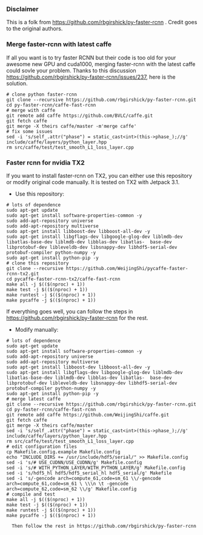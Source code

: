 ### Disclaimer
This is a folk from https://github.com/rbgirshick/py-faster-rcnn . Credit goes to the original authors.

### Merge faster-rcnn with latest caffe
If all you want is to try faster RCNN but their code is too old for your awesome new GPU and cuda1000, merging faster-rcnn with the latest caffe could sovle your problem. Thanks to this discussion https://github.com/rbgirshick/py-faster-rcnn/issues/237, here is the solution. 
  ```shell
  # clone python faster-rcnn 
  git clone --recursive https://github.com/rbgirshick/py-faster-rcnn.git
  cd py-faster-rcnn/caffe-fast-rcnn
  # merge with caffe
  git remote add caffe https://github.com/BVLC/caffe.git
  git fetch caffe
  git merge -X theirs caffe/master -m'merge caffe'
  # fix some issues
  sed -i 's/self_.attr("phase") = static_cast<int>(this->phase_);//g' include/caffe/layers/python_layer.hpp
  rm src/caffe/test/test_smooth_L1_loss_layer.cpp
```
### Faster rcnn for nvidia TX2
If you want to install faster-rcnn on TX2, you can either use this repository or modify original code manually. It is tested on TX2 with Jetpack 3.1. 
  - Use this repository:
  ```shell
  # lots of dependence 
  sudo apt-get update
  sudo apt-get install software-properties-common -y
  sudo add-apt-repository universe
  sudo add-apt-repository multiverse
  sudo apt-get install libboost-dev libboost-all-dev -y
  sudo apt-get install libgflags-dev libgoogle-glog-dev liblmdb-dev libatlas-base-dev liblmdb-dev libblas-dev libatlas-  base-dev libprotobuf-dev libleveldb-dev libsnappy-dev libhdf5-serial-dev protobuf-compiler python-numpy -y
  sudo apt-get install python-pip -y 
  # clone this repository
  git clone --recursive https://github.com/WeijingShi/pycaffe-faster-rcnn-tx2.git
  cd pycaffe-faster-rcnn-tx2/caffe-fast-rcnn
  make all -j $(($(nproc) + 1))
  make test -j $(($(nproc) + 1))
  make runtest -j $(($(nproc) + 1))
  make pycaffe -j $(($(nproc) + 1))
  ```
   If everything goes well, you can follow the steps in https://github.com/rbgirshick/py-faster-rcnn for the rest.
  - Modify manually:
  ```shell
  # lots of dependence 
  sudo apt-get update
  sudo apt-get install software-properties-common -y
  sudo add-apt-repository universe
  sudo add-apt-repository multiverse
  sudo apt-get install libboost-dev libboost-all-dev -y
  sudo apt-get install libgflags-dev libgoogle-glog-dev liblmdb-dev libatlas-base-dev liblmdb-dev libblas-dev libatlas-  base-dev libprotobuf-dev libleveldb-dev libsnappy-dev libhdf5-serial-dev protobuf-compiler python-numpy -y
  sudo apt-get install python-pip -y
  # merge latest caffe
  git clone --recursive https://github.com/rbgirshick/py-faster-rcnn.git
  cd py-faster-rcnn/caffe-fast-rcnn
  git remote add caffe https://github.com/WeijingShi/caffe.git
  git fetch caffe
  git merge -X theirs caffe/master
  sed -i 's/self_.attr("phase") = static_cast<int>(this->phase_);//g' include/caffe/layers/python_layer.hpp
  rm src/caffe/test/test_smooth_L1_loss_layer.cpp
  # edit configuration files
  cp Makefile.config.example Makefile.config
  echo "INCLUDE_DIRS += /usr/include/hdf5/serial/" >> Makefile.config
  sed -i 's/# USE_CUDNN/USE_CUDNN/g' Makefile.config
  sed -i 's/# WITH_PYTHON_LAYER/WITH_PYTHON_LAYER/g' Makefile.config
  sed -i 's/hdf5_hl hdf5/hdf5_serial_hl hdf5_serial/g' Makefile
  sed -i 's/-gencode arch=compute_61,code=sm_61 \\/-gencode arch=compute_61,code=sm_61 \ \\\n \t -gencode arch=compute_62,code=sm_62 \\/g' Makefile.config
  # compile and test
  make all -j $(($(nproc) + 1))
  make test -j $(($(nproc) + 1))
  make runtest -j $(($(nproc) + 1))
  make pycaffe -j $(($(nproc) + 1))
  ```
      Then follow the rest in https://github.com/rbgirshick/py-faster-rcnn 
      
	 

	 
